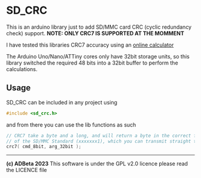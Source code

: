 # SD_CRC

This is an arduino library just to add SD/MMC card CRC (cyclic redundancy check)
support. 
**NOTE: ONLY CRC7 IS SUPPORTED AT THE MOMMENT**

I have tested this libraries CRC7 accuracy using an [online calculator](https://www.ghsi.de/pages/subpages/Online%20CRC%20Calculation/index.php)

The Arduino Uno/Nano/ATTiny cores only have 32bit storage units, so this library
switched the required 48 bits into a 32bit buffer to perform the calculations. 

## Usage
SD_CRC can be included in any project using
```C++
#include <sd_crc.h>
```

and from there you can use the lib functions as such
```C++
// CRC7 take a byte and a long, and will return a byte in the correct formatting
// of the SD/MMC Standard (xxxxxxx1), which you can transmit straight to the SD
crc7( cmd_8bit, arg_32bit ); 
```

----
<b> (c) ADBeta 2023</b>
This software is under the GPL v2.0 licence please read the LICENCE file
